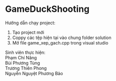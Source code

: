 # GameDuckShooting
Hướng dẫn chạy project: <br>
1. Tạo project mới
2. Coppy các tệp hiện tại vào chung folder solution
3. Mở file game_xep_gach.cpp trong visual studio

Sinh viên thực hiện: <br>
Phạm Chí Năng<br>
Bùi Phương Tùng<br>
Trương Thiên Phong <br>
Nguyễn Nguyệt Phương Bảo <br><br><br>
